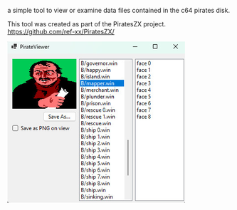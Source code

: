a simple tool to view or examine data files contained in the c64 pirates disk.

This tool was created as part of the PiratesZX project. https://github.com/ref-xx/PiratesZX/

![image](pirateView.jpg)
